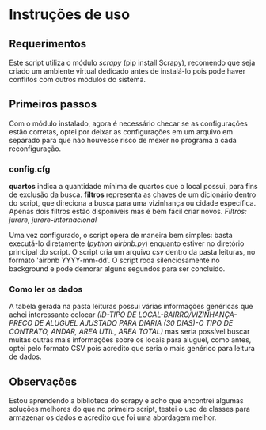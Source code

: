 # Instruções de uso

## Requerimentos

Este script utiliza o módulo *scrapy* (pip install Scrapy), recomendo que seja criado um ambiente virtual dedicado antes de instalá-lo pois pode haver conflitos com outros módulos do sistema.

## Primeiros passos

Com o módulo instalado, agora é necessário checar se as configurações estão corretas, optei por deixar as configurações em um arquivo em separado para que não houvesse risco de mexer no programa a cada reconfiguração.

### config.cfg

**quartos** indica a quantidade mínima de quartos que o local possui, para fins de exclusão da busca.
**filtros** representa as chaves de um dicionário dentro do script, que direciona a busca para uma vizinhança ou cidade específica. Apenas dois filtros estão disponíveis mas é
bem fácil criar novos. *Filtros: jurere, jurere-internacional*

Uma vez configurado, o script opera de maneira bem simples: basta executá-lo diretamente (*python airbnb.py*) enquanto estiver no diretório principal do script. O script cria um arquivo *csv* dentro da pasta leituras, no formato 'airbnb YYYY-mm-dd'. O script roda silenciosamente no background e pode demorar alguns segundos para ser concluído.

### Como ler os dados

A tabela gerada na pasta leituras possui várias informações genéricas que achei interessante colocar *(ID-TIPO DE LOCAL-BAIRRO/VIZINHANÇA-PRECO DE ALUGUEL AJUSTADO PARA DIARIA (30 DIAS)-O TIPO DE CONTRATO, ANDAR, AREA UTIL, AREA TOTAL)* mas seria possível buscar muitas outras mais informações sobre os locais para aluguel, como antes, optei pelo formato CSV pois acredito que seria o mais genérico para leitura de dados.

## Observações

Estou aprendendo a biblioteca do scrapy e acho que encontrei algumas soluções melhores do que no primeiro script, testei o uso de classes para armazenar os dados e acredito
que foi uma abordagem melhor.